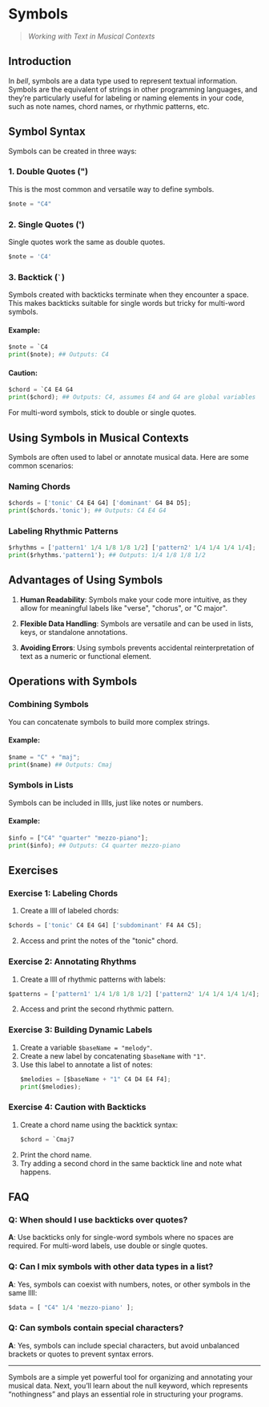 # Symbols

> _Working with Text in Musical Contexts_

## Introduction

In _bell_, symbols are a data type used to represent textual information. Symbols are the equivalent of strings in other programming languages, and they’re particularly useful for labeling or naming elements in your code, such as note names, chord names, or rhythmic patterns, etc.

## Symbol Syntax

Symbols can be created in three ways:

### 1. Double Quotes (")

This is the most common and versatile way to define symbols.

```py
$note = "C4"
```

### 2. Single Quotes (')

Single quotes work the same as double quotes.

```py
$note = 'C4'
```

### 3. Backtick (`` ` ``)

Symbols created with backticks terminate when they encounter a space. This makes backticks suitable for single words but tricky for multi-word symbols.

#### Example:

```py
$note = `C4
print($note); ## Outputs: C4
```

#### Caution:

```py
$chord = `C4 E4 G4
print($chord); ## Outputs: C4, assumes E4 and G4 are global variables
```

For multi-word symbols, stick to double or single quotes.

## Using Symbols in Musical Contexts

Symbols are often used to label or annotate musical data. Here are some common scenarios:

### Naming Chords

```py
$chords = ['tonic' C4 E4 G4] ['dominant' G4 B4 D5];
print($chords.'tonic'); ## Outputs: C4 E4 G4
```

### Labeling Rhythmic Patterns

```py
$rhythms = ['pattern1' 1/4 1/8 1/8 1/2] ['pattern2' 1/4 1/4 1/4 1/4];
print($rhythms.'pattern1'); ## Outputs: 1/4 1/8 1/8 1/2
```

## Advantages of Using Symbols

1. **Human Readability**: Symbols make your code more intuitive, as they allow for meaningful labels like "verse", "chorus", or "C major".

2. **Flexible Data Handling**: Symbols are versatile and can be used in lists, keys, or standalone annotations.

3. **Avoiding Errors**: Using symbols prevents accidental reinterpretation of text as a numeric or functional element.

## Operations with Symbols

### Combining Symbols

You can concatenate symbols to build more complex strings.

#### Example:

```py
$name = "C" + "maj";
print($name) ## Outputs: Cmaj
```

### Symbols in Lists

Symbols can be included in lllls, just like notes or numbers.

#### Example:

```py
$info = ["C4" "quarter" "mezzo-piano"];
print($info); ## Outputs: C4 quarter mezzo-piano
```

## Exercises

### Exercise 1: Labeling Chords

1. Create a llll of labeled chords:

```py
$chords = ['tonic' C4 E4 G4] ['subdominant' F4 A4 C5];
```

2. Access and print the notes of the "tonic" chord.

### Exercise 2: Annotating Rhythms

1. Create a llll of rhythmic patterns with labels:

```py
$patterns = ['pattern1' 1/4 1/8 1/8 1/2] ['pattern2' 1/4 1/4 1/4 1/4];
```

2. Access and print the second rhythmic pattern.

### Exercise 3: Building Dynamic Labels

1. Create a variable `$baseName = "melody"`.
2. Create a new label by concatenating `$baseName` with `"1"`.
3. Use this label to annotate a list of notes:
   ```py
   $melodies = [$baseName + "1" C4 D4 E4 F4];
   print($melodies);
   ```

### Exercise 4: Caution with Backticks

1. Create a chord name using the backtick syntax:
   ```py
   $chord = `Cmaj7
   ```
2. Print the chord name.
3. Try adding a second chord in the same backtick line and note what happens.

## FAQ

### Q: When should I use backticks over quotes?

**A**: Use backticks only for single-word symbols where no spaces are required. For multi-word labels, use double or single quotes.

### Q: Can I mix symbols with other data types in a list?

**A**: Yes, symbols can coexist with numbers, notes, or other symbols in the same llll:

```py
$data = [ "C4" 1/4 'mezzo-piano' ];
```

### Q: Can symbols contain special characters?

**A**: Yes, symbols can include special characters, but avoid unbalanced brackets or quotes to prevent syntax errors.

---

Symbols are a simple yet powerful tool for organizing and annotating your musical data. Next, you’ll learn about the null keyword, which represents “nothingness” and plays an essential role in structuring your programs.
